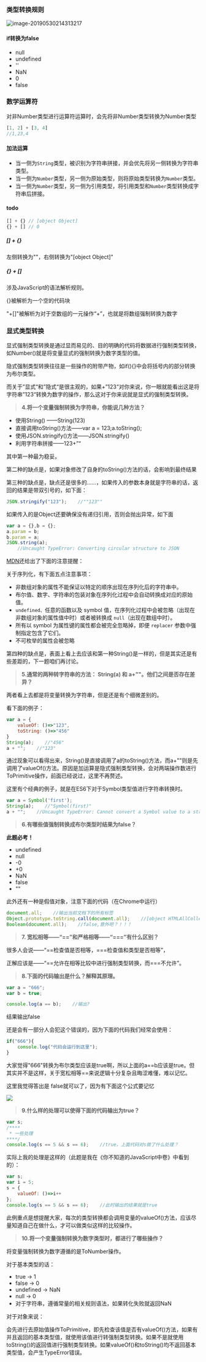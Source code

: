 ### 类型转换规则

![image-20190530214313217](js强制类型转换.assets/image-20190530214313217.png)

#### if转换为false

- null
- undefined
- ''
- NaN
- 0
- false

### 数学运算符

对非Number类型进行运算符运算时，会先将非Number类型转换为Number类型

```js
[1, 2] + [3, 4]
//1,23,4 
```

#### 加法运算

- 当一侧为`String`类型，被识别为字符串拼接，并会优先将另一侧转换为字符串类型。
- 当一侧为`Number`类型，另一侧为原始类型，则将原始类型转换为`Number`类型。
- 当一侧为`Number`类型，另一侧为引用类型，将引用类型和`Number`类型转换成字符串后拼接。

#### todo

```js
[] + {} // [object Object]
{} + [] // 0
```

##### [] + {}

左侧转换为""，右侧转换为"[object Object]"

##### {} + []

涉及JavaScript的语法解析规则。

{}被解析为一个空的代码块

"+[]"被解析为对于空数组的一元操作“+”，也就是将数组强制转换为数字

### 显式类型转换

显式强制类型转换是通过显而易见的、目的明确的代码将数据进行强制类型转换，如Number()就是将变量显式的强制转换为数字类型的值。

隐式强制类型转换往往是一些操作的附带产物，如if(){}中会将括号内的部分转换为布尔类型。

而关于”显式“和”隐式“是很主观的，如果+”123“对你来说，你一眼就能看出这是将字符串”123“转换为数字的操作，那么这对于你来说就是显式的强制类型转换。

> **4.将一个变量强制转换为字符串，你能说几种方法？**

- 使用String() ——String(123)
- 直接调用toString()方法——var a = 123;a.toString();
- 使用JSON.stringify()方法——JSON.stringify()
- 利用字符串拼接——123+”“

其中第一种最为稳妥。

第二种的缺点是，如果对象修改了自身的toString()方法的话，会影响到最终结果

第三种的缺点是，缺点还是很多的……，如果传入的参数本身就是字符串的话，返回的结果是带双引号的，如下面：

```js
JSON.stringify("123");    //""123""
```

如果传入的是Object还要确保没有递归引用，否则会抛出异常，如下面

```js
var a = {},b = {};
a.param = b;
b.param = a;
JSON.string(a);
    //Uncaught TypeError: Converting circular structure to JSON
```

[MDN](https://link.zhihu.com/?target=https%3A//developer.mozilla.org/zh-CN/docs/Web/JavaScript/Reference/Global_Objects/JSON/stringify)还给出了下面的注意提醒：

关于序列化，有下面五点注意事项：

- 非数组对象的属性不能保证以特定的顺序出现在序列化后的字符串中。
- 布尔值、数字、字符串的包装对象在序列化过程中会自动转换成对应的原始值。
- `undefined、`任意的函数以及 symbol 值，在序列化过程中会被忽略（出现在非数组对象的属性值中时）或者被转换成 `null`（出现在数组中时）。
- 所有以 symbol 为属性键的属性都会被完全忽略掉，即便 `replacer` 参数中强制指定包含了它们。
- 不可枚举的属性会被忽略

第四种的缺点是，表面上看上去应该和第一种String()是一样的，但是其实还是有些差距的，下一题咱们再讨论。

> **5.通常的两种转字符串的方法： String(a) 和 a+""。他们之间是否存在差异？**

两者看上去都是将变量转换为字符串，但是还是有个细微差别的。

看下面的例子：

```js
var a = {
	valueOf: ()=>"123",
	toString: ()=>"456"
}
String(a);    //"456"
a + "";    //"123"
```

通过现象可以看得出来，String()是直接调用了a的toString()方法，而a+""则是先调用了valueOf()方法。原因是加运算是隐式强制类型转换，会对两端操作数进行ToPrimitive操作，前面已经说过，这里不再赘述。

这里有个经典的例子，就是在ES6下对于Symbol类型值进行字符串转换时。

```js
var a = Symbol('first');
String(a);    //"Symbol(first)"
a + "";    //Uncaught TypeError: Cannot convert a Symbol value to a string
```

> **6.有哪些值强制转换成布尔类型时结果为false？**

**此题必考！**

- undefined
- null
- -0
- +0
- NaN
- false
- ""

此外还有一种是假值对象，注意下面的代码（在Chrome中运行）

```js
document.all;    //输出当前文档下的所有标签
Object.prototype.toString.call(document.all);    //[object HTMLAllCollection]
Boolean(document.all);    //false,意外吧？！！！
```

> **7. 宽松相等——“==”和严格相等——“===”有什么区别？**

很多人会说——“==检查值是否相等，===检查值和类型是否相等”，

正解应该是——“==允许在相等比较中进行强制类型转换，而===不允许”。

> **8.下面的代码输出是什么？解释其原理。**

```js
var a = "666";
var b = true;

console.log(a == b);    //输出?
```

结果输出false

还是会有一部分人会犯这个错误的，因为下面的代码我们经常会使用：

```js
if("666"){
    console.log("代码会运行到这里");
}
```

大家觉得"666"转换为布尔类型应该是true啊，所以上面的a==b应该是true。但其实并不是这样，关于宽松相等==来说逻辑十分复杂且晦涩难懂，难以记忆。

这里我觉得答出是 false就可以了，因为有下面这个公式要记忆

![](./v2-965475269c7d2316048bd0af38cafe4e_hd.jpg)

> **9.什么样的处理可以使得下面的代码输出为true？**

```js
var s;
/****
 * 一些处理
****/
console.log(s == 5 && s == 6);    //true，上面代码对s做了什么处理？
```

实际上我的处理是这样的（此题是我在《你不知道的JavaScript中卷》中看到的）：

```js
var s;
var i = 5;
s = {
	valueOf: ()=>i++
};
console.log(s == 5 && s == 6);    //此时输出的结果就是true
```

此例重点是想提醒大家，每次的类型转换都会调用变量的valueOf()方法，应该尽量知道自己在做什么，才可以做类似这样的比较操作。

> **10.将一个变量强制转换为数字类型时，都进行了哪些操作？**

将变量强制转换为数字遵循的是ToNumber操作。

对于基本类型的话：

- true → 1
- false → 0
- undefined → NaN
- null → 0
- 对于字符串，遵循常量的相关规则语法，如果转化失败就返回NaN

对于对象来说：

会先进行去原始值操作ToPrimitive，即先检查该值是否有valueOf()方法，如果有并且返回的基本类型值，就使用该值进行转强制类型转换。如果不是就使用toString()的返回值进行强制类型转换。如果valueOf()和toString()均不返回基本类型值，会产生TypeError错误。